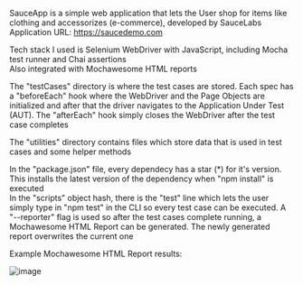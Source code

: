 SauceApp is a simple web application that lets the User shop for items like clothing and accessorizes (e-commerce), developed by SauceLabs\
Application URL: https://saucedemo.com

Tech stack I used is Selenium WebDriver with JavaScript, including Mocha test runner and Chai assertions\
Also integrated with Mochawesome HTML reports

The "testCases" directory is where the test cases are stored. Each spec has a "beforeEach" hook where the WebDriver and the Page Objects are initialized and after that the driver navigates to the Application Under Test (AUT). The "afterEach" hook simply closes the WebDriver after the test case completes

The "utilities" directory contains files which store data that is used in test cases and some helper methods

In the "package.json" file, every dependecy has a star (*) for it's version. This installs the latest version of the dependency when "npm install" is executed\
In the "scripts" object hash, there is the "test" line which lets the user simply type in "npm test" in the CLI so every test case can be executed. A "--reporter" flag is used so after the test cases complete running, a Mochawesome HTML Report can be generated. The newly generated report overwrites the current one

Example Mochawesome HTML Report results:

![image](https://user-images.githubusercontent.com/63027446/202567199-f0f245cf-344a-4bab-8d61-6687116b0cee.png)
